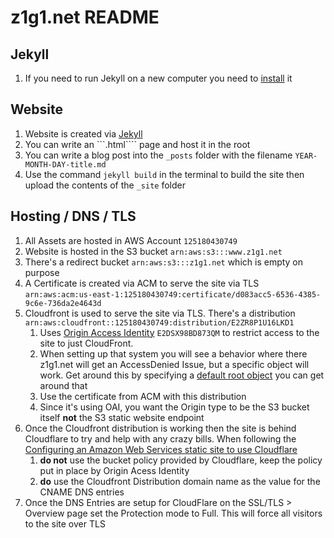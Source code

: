 # z1g1.net README

## Jekyll
1. If you need to run Jekyll on a new computer you need to [install](http://jekyllrb.com/docs/installation/ubuntu/) it

## Website 
1. Website is created via [Jekyll](http://jekyllrb.com/)
1. You can write an ```.html```` page and host it in the root
1. You can write a blog post into the ```_posts``` folder with the filename ```YEAR-MONTH-DAY-title.md```
1. Use the command ```jekyll build``` in the terminal to build the site then upload the contents of the ```_site``` folder

## Hosting / DNS / TLS
1. All Assets are hosted in AWS Account ```125180430749```
1. Website is hosted in the S3 bucket ```arn:aws:s3:::www.z1g1.net```
1. There's a redirect bucket ```arn:aws:s3:::z1g1.net```  which is empty on purpose
1. A Certificate is created via ACM to serve the site via TLS ```arn:aws:acm:us-east-1:125180430749:certificate/d083acc5-6536-4385-9c6e-736da2e4643d```
1. Cloudfront is used to serve the site via TLS. There's a distribution ```arn:aws:cloudfront::125180430749:distribution/E2ZR8P1U16LKD1``` 
   1. Uses [Origin Access Identity](https://docs.aws.amazon.com/AmazonCloudFront/latest/DeveloperGuide/private-content-restricting-access-to-s3.html) ```E2DSX98BD873QM``` to restrict access to the site to just CloudFront.
    1. When setting up that system you will see a behavior where there z1g1.net will get an AccessDenied Issue, but a specific object will work. Get around this by specifying a [default root object](https://docs.aws.amazon.com/AmazonCloudFront/latest/DeveloperGuide/DefaultRootObject.html) you can get around that 
    1. Use the certificate from ACM with this distribution
    1. Since it's using OAI, you want the Origin type to be the S3 bucket itself **not** the S3 static website endpoint
1. Once the Cloudfront distribution is working then the site is behind Cloudflare to try and help with any crazy bills. When following the [ Configuring an Amazon Web Services static site to use Cloudflare ](https://support.cloudflare.com/hc/en-us/articles/360037983412-Configuring-an-Amazon-Web-Services-static-site-to-use-Cloudflare) 
    1. **do not** use the bucket policy provided by Cloudflare, keep the policy put in place by Origin Acess Identity
    1. **do** use the Cloudfront Distribution domain name as the value for the CNAME DNS entries 
1. Once the DNS Entries are setup for CloudFlare on the SSL/TLS > Overview page set the Protection mode to Full. This will force all visitors to the site over TLS

